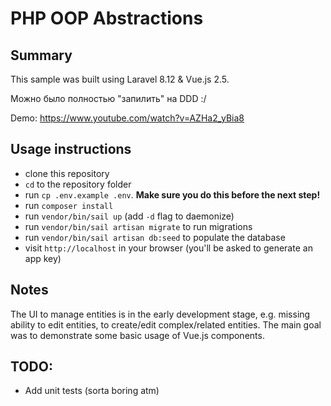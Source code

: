 # PHP OOP Abstractions

## Summary
This sample was built using Laravel 8.12 & Vue.js 2.5.

Можно было полностью "запилить" на DDD :/

Demo: https://www.youtube.com/watch?v=AZHa2_yBia8

## Usage instructions
- clone this repository
- `cd` to the repository folder
- run `cp .env.example .env`. **Make sure you do this before the next step!**
- run `composer install`
- run `vendor/bin/sail up` (add `-d` flag to daemonize)
- run `vendor/bin/sail artisan migrate` to run migrations
- run `vendor/bin/sail artisan db:seed` to populate the database
- visit `http://localhost` in your browser (you'll be asked to generate an app key)

## Notes
The UI to manage entities is in the early development stage, e.g. missing ability
to edit entities, to create/edit complex/related entities. The main
goal was to demonstrate some basic usage of Vue.js components.

## TODO:
- Add unit tests (sorta boring atm)
